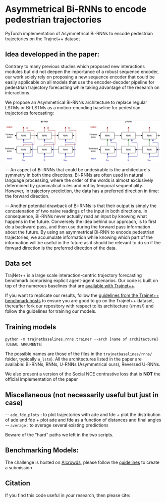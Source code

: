 # Asymmetrical Bi-RNNs to encode pedestrian trajectories
PyTorch implementation of Asymmetrical Bi-RNNs to encode pedestrian trajectories on the Trajnet++ dataset


## Idea developped in the paper:
Contrary to many previous studies which proposed new interactions modules but did not deepen the importance of a robust sequence encoder, our work solely
rely on proposing a new sequence encoder that could be easily applicable on all models that use the encoder-decoder pipeline for pedestrian trajectory forecasting while taking advantage of the research on interactions.

We propose an Asymmetrical Bi-RNNs architecture to replace regular LSTMs or Bi-LSTMs as a motion-encoding baseline for pedestrian trajectories forecasting:

![Asymmetrical Bi-RNNs architecture](https://github.com/JosephGesnouin/Asymmetrical-Bi-RNNs-to-encode-pedestrian-trajectories/blob/main/u-rnn.png)

-- An aspect of Bi-RNNs that could be undesirable is the architecture's symmetry in both time directions. Bi-RNNs are often used in natural language processing, where the order of the words is almost exclusively determined by grammatical rules and not by temporal sequentiality. However, in trajectory prediction, the data has a preferred direction in time: the forward direction. 

-- Another potential drawback of Bi-RNNs is that their output is simply the concatenation of two naive readings of the input in both directions. In consequence, Bi-RNNs never actually read an input by knowing what happens in the future. Conversely the idea behind our approach, is to first do a backward pass, and then use during the forward pass information about the future. By using an asymmetrical Bi-RNN to encode pedestrian trajectories, we accumulate information while knowing which part of the information will be useful in the future as it should be relevant to do so if the forward direction is the preferred direction of the data.

## Data set


TrajNet++ is a large scale interaction-centric trajectory forecasting benchmark comprising explicit agent-agent scenarios. Our code is built on top of the numerous baselines that are [available with Trajnet++](https://github.com/vita-epfl/trajnetplusplusbaselines).

If you want to replicate our results, follow the [guidelines from the Trajnet++ benchmark hosts](https://thedebugger811.github.io/posts/2020/03/intro_trajnetpp/) to ensure you are good to go on the Trajnet++ dataset, thereafter fork our repository with respect to its architecture (/rnns/) and follow the guidelines for training our models.



## Training models

`python -m trajnetbaselines.rnns.trainer --arch [name of architecture] [USUAL ARGUMENTS]`

The possible names are those of the files in the `trajnetbaselines/rnns/` folder, typically `u_lstm`).
All the architectures listed in the paper are available: Bi-RNNs, RNNs, U-RNNs (Asymmetrical ours), Reversed U-RNNs.

We also present a version of the Social NCE contrastive loss that is **NOT** the official implementation of the paper


## Miscellaneous (not necessarily useful but just in case)

-- `ade_fde_plots` : to plot trajectories with ade and fde + plot the distribution of ade and fde + plot ade and fde as a function of distances and final angles
-- `average` : to average several existing predictions


Beware of the "hard" paths we left in the two scripts.


## Benchmarking Models:
The challenge is hosted on [AIcrowds](https://www.aicrowd.com/challenges/trajnet-a-trajectory-forecasting-challenge), please follow the [guidelines](https://thedebugger811.github.io/posts/2021/04/milestone_1/) to create a submission

## Citation

If you find this code useful in your research, then please cite:
